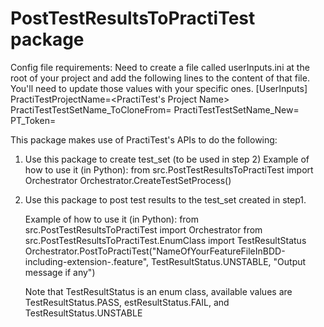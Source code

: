 # PostTestResultsToPractiTest package

Config file requirements: 
    Need to create a file called userInputs.ini at the root of your project and add the following lines to the content of that file.  You'll need to update those values with your specific ones. 
        [UserInputs]
        PractiTestProjectName=<PractiTest's Project Name>
        PractiTestTestSetName_ToCloneFrom=<TestSetNameToCloneFrom>
        PractiTestTestSetName_New=<NewTestSetNameToBeCreated>
        PT_Token=<yourPractiTestToken>


This package makes use of PractiTest's APIs to do the following:

1. Use this package to create test_set (to be used in step 2)
    Example of how to use it (in Python):
        from src.PostTestResultsToPractiTest import Orchestrator
        Orchestrator.CreateTestSetProcess()


2. Use this package to post test results to the test_set created in step1.

    Example of how to use it (in Python):
        from src.PostTestResultsToPractiTest import Orchestrator
        from src.PostTestResultsToPractiTest.EnumClass import TestResultStatus
        Orchestrator.PostToPractiTest("NameOfYourFeatureFileInBDD-including-extension-.feature", TestResultStatus.UNSTABLE, "Output message if any")
    
    Note that TestResultStatus is an enum class, available values are TestResultStatus.PASS, estResultStatus.FAIL, and TestResultStatus.UNSTABLE